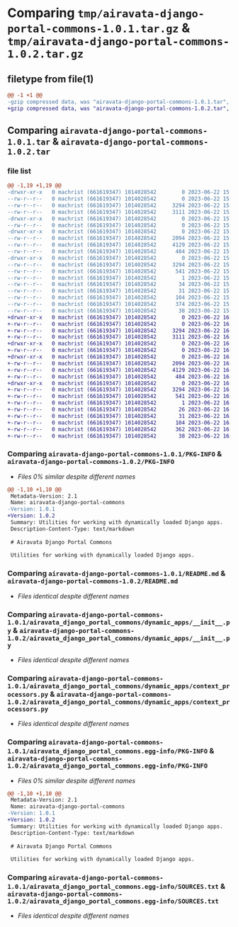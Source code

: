 # Comparing `tmp/airavata-django-portal-commons-1.0.1.tar.gz` & `tmp/airavata-django-portal-commons-1.0.2.tar.gz`

## filetype from file(1)

```diff
@@ -1 +1 @@
-gzip compressed data, was "airavata-django-portal-commons-1.0.1.tar", last modified: Thu Jun 22 15:20:06 2023, max compression
+gzip compressed data, was "airavata-django-portal-commons-1.0.2.tar", last modified: Thu Jun 22 16:56:27 2023, max compression
```

## Comparing `airavata-django-portal-commons-1.0.1.tar` & `airavata-django-portal-commons-1.0.2.tar`

### file list

```diff
@@ -1,19 +1,19 @@
-drwxr-xr-x   0 machrist (661619347) 1014028542        0 2023-06-22 15:20:06.128146 airavata-django-portal-commons-1.0.1/
--rw-r--r--   0 machrist (661619347) 1014028542        0 2023-06-22 15:16:25.000000 airavata-django-portal-commons-1.0.1/MANIFEST.in
--rw-r--r--   0 machrist (661619347) 1014028542     3294 2023-06-22 15:20:06.128276 airavata-django-portal-commons-1.0.1/PKG-INFO
--rw-r--r--   0 machrist (661619347) 1014028542     3111 2023-06-22 15:16:25.000000 airavata-django-portal-commons-1.0.1/README.md
-drwxr-xr-x   0 machrist (661619347) 1014028542        0 2023-06-22 15:20:06.126188 airavata-django-portal-commons-1.0.1/airavata_django_portal_commons/
--rw-r--r--   0 machrist (661619347) 1014028542        0 2023-06-22 15:16:25.000000 airavata-django-portal-commons-1.0.1/airavata_django_portal_commons/__init__.py
-drwxr-xr-x   0 machrist (661619347) 1014028542        0 2023-06-22 15:20:06.127938 airavata-django-portal-commons-1.0.1/airavata_django_portal_commons/dynamic_apps/
--rw-r--r--   0 machrist (661619347) 1014028542     2094 2023-06-22 15:16:25.000000 airavata-django-portal-commons-1.0.1/airavata_django_portal_commons/dynamic_apps/__init__.py
--rw-r--r--   0 machrist (661619347) 1014028542     4129 2023-06-22 15:16:25.000000 airavata-django-portal-commons-1.0.1/airavata_django_portal_commons/dynamic_apps/context_processors.py
--rw-r--r--   0 machrist (661619347) 1014028542      484 2023-06-22 15:16:25.000000 airavata-django-portal-commons-1.0.1/airavata_django_portal_commons/dynamic_apps/urls.py
-drwxr-xr-x   0 machrist (661619347) 1014028542        0 2023-06-22 15:20:06.127123 airavata-django-portal-commons-1.0.1/airavata_django_portal_commons.egg-info/
--rw-r--r--   0 machrist (661619347) 1014028542     3294 2023-06-22 15:20:06.000000 airavata-django-portal-commons-1.0.1/airavata_django_portal_commons.egg-info/PKG-INFO
--rw-r--r--   0 machrist (661619347) 1014028542      541 2023-06-22 15:20:06.000000 airavata-django-portal-commons-1.0.1/airavata_django_portal_commons.egg-info/SOURCES.txt
--rw-r--r--   0 machrist (661619347) 1014028542        1 2023-06-22 15:20:06.000000 airavata-django-portal-commons-1.0.1/airavata_django_portal_commons.egg-info/dependency_links.txt
--rw-r--r--   0 machrist (661619347) 1014028542       34 2023-06-22 15:20:06.000000 airavata-django-portal-commons-1.0.1/airavata_django_portal_commons.egg-info/requires.txt
--rw-r--r--   0 machrist (661619347) 1014028542       31 2023-06-22 15:20:06.000000 airavata-django-portal-commons-1.0.1/airavata_django_portal_commons.egg-info/top_level.txt
--rw-r--r--   0 machrist (661619347) 1014028542      104 2023-06-22 15:16:25.000000 airavata-django-portal-commons-1.0.1/pyproject.toml
--rw-r--r--   0 machrist (661619347) 1014028542      374 2023-06-22 15:20:06.128699 airavata-django-portal-commons-1.0.1/setup.cfg
--rw-r--r--   0 machrist (661619347) 1014028542       38 2023-06-22 15:16:25.000000 airavata-django-portal-commons-1.0.1/setup.py
+drwxr-xr-x   0 machrist (661619347) 1014028542        0 2023-06-22 16:56:27.537011 airavata-django-portal-commons-1.0.2/
+-rw-r--r--   0 machrist (661619347) 1014028542        0 2023-06-22 16:55:49.000000 airavata-django-portal-commons-1.0.2/MANIFEST.in
+-rw-r--r--   0 machrist (661619347) 1014028542     3294 2023-06-22 16:56:27.537073 airavata-django-portal-commons-1.0.2/PKG-INFO
+-rw-r--r--   0 machrist (661619347) 1014028542     3111 2023-06-22 16:55:49.000000 airavata-django-portal-commons-1.0.2/README.md
+drwxr-xr-x   0 machrist (661619347) 1014028542        0 2023-06-22 16:56:27.535435 airavata-django-portal-commons-1.0.2/airavata_django_portal_commons/
+-rw-r--r--   0 machrist (661619347) 1014028542        0 2023-06-22 16:55:49.000000 airavata-django-portal-commons-1.0.2/airavata_django_portal_commons/__init__.py
+drwxr-xr-x   0 machrist (661619347) 1014028542        0 2023-06-22 16:56:27.536779 airavata-django-portal-commons-1.0.2/airavata_django_portal_commons/dynamic_apps/
+-rw-r--r--   0 machrist (661619347) 1014028542     2094 2023-06-22 16:55:49.000000 airavata-django-portal-commons-1.0.2/airavata_django_portal_commons/dynamic_apps/__init__.py
+-rw-r--r--   0 machrist (661619347) 1014028542     4129 2023-06-22 16:55:49.000000 airavata-django-portal-commons-1.0.2/airavata_django_portal_commons/dynamic_apps/context_processors.py
+-rw-r--r--   0 machrist (661619347) 1014028542      484 2023-06-22 16:55:49.000000 airavata-django-portal-commons-1.0.2/airavata_django_portal_commons/dynamic_apps/urls.py
+drwxr-xr-x   0 machrist (661619347) 1014028542        0 2023-06-22 16:56:27.536113 airavata-django-portal-commons-1.0.2/airavata_django_portal_commons.egg-info/
+-rw-r--r--   0 machrist (661619347) 1014028542     3294 2023-06-22 16:56:27.000000 airavata-django-portal-commons-1.0.2/airavata_django_portal_commons.egg-info/PKG-INFO
+-rw-r--r--   0 machrist (661619347) 1014028542      541 2023-06-22 16:56:27.000000 airavata-django-portal-commons-1.0.2/airavata_django_portal_commons.egg-info/SOURCES.txt
+-rw-r--r--   0 machrist (661619347) 1014028542        1 2023-06-22 16:56:27.000000 airavata-django-portal-commons-1.0.2/airavata_django_portal_commons.egg-info/dependency_links.txt
+-rw-r--r--   0 machrist (661619347) 1014028542       26 2023-06-22 16:56:27.000000 airavata-django-portal-commons-1.0.2/airavata_django_portal_commons.egg-info/requires.txt
+-rw-r--r--   0 machrist (661619347) 1014028542       31 2023-06-22 16:56:27.000000 airavata-django-portal-commons-1.0.2/airavata_django_portal_commons.egg-info/top_level.txt
+-rw-r--r--   0 machrist (661619347) 1014028542      104 2023-06-22 16:55:49.000000 airavata-django-portal-commons-1.0.2/pyproject.toml
+-rw-r--r--   0 machrist (661619347) 1014028542      362 2023-06-22 16:56:27.537352 airavata-django-portal-commons-1.0.2/setup.cfg
+-rw-r--r--   0 machrist (661619347) 1014028542       38 2023-06-22 16:55:49.000000 airavata-django-portal-commons-1.0.2/setup.py
```

### Comparing `airavata-django-portal-commons-1.0.1/PKG-INFO` & `airavata-django-portal-commons-1.0.2/PKG-INFO`

 * *Files 0% similar despite different names*

```diff
@@ -1,10 +1,10 @@
 Metadata-Version: 2.1
 Name: airavata-django-portal-commons
-Version: 1.0.1
+Version: 1.0.2
 Summary: Utilities for working with dynamically loaded Django apps.
 Description-Content-Type: text/markdown
 
 # Airavata Django Portal Commons
 
 Utilities for working with dynamically loaded Django apps.
```

### Comparing `airavata-django-portal-commons-1.0.1/README.md` & `airavata-django-portal-commons-1.0.2/README.md`

 * *Files identical despite different names*

### Comparing `airavata-django-portal-commons-1.0.1/airavata_django_portal_commons/dynamic_apps/__init__.py` & `airavata-django-portal-commons-1.0.2/airavata_django_portal_commons/dynamic_apps/__init__.py`

 * *Files identical despite different names*

### Comparing `airavata-django-portal-commons-1.0.1/airavata_django_portal_commons/dynamic_apps/context_processors.py` & `airavata-django-portal-commons-1.0.2/airavata_django_portal_commons/dynamic_apps/context_processors.py`

 * *Files identical despite different names*

### Comparing `airavata-django-portal-commons-1.0.1/airavata_django_portal_commons.egg-info/PKG-INFO` & `airavata-django-portal-commons-1.0.2/airavata_django_portal_commons.egg-info/PKG-INFO`

 * *Files 0% similar despite different names*

```diff
@@ -1,10 +1,10 @@
 Metadata-Version: 2.1
 Name: airavata-django-portal-commons
-Version: 1.0.1
+Version: 1.0.2
 Summary: Utilities for working with dynamically loaded Django apps.
 Description-Content-Type: text/markdown
 
 # Airavata Django Portal Commons
 
 Utilities for working with dynamically loaded Django apps.
```

### Comparing `airavata-django-portal-commons-1.0.1/airavata_django_portal_commons.egg-info/SOURCES.txt` & `airavata-django-portal-commons-1.0.2/airavata_django_portal_commons.egg-info/SOURCES.txt`

 * *Files identical despite different names*

